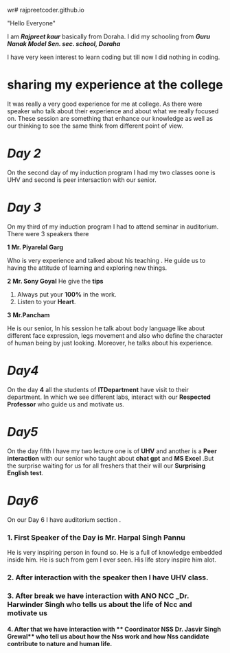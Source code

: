 wr# rajpreetcoder.github.io


"Hello Everyone"

I am _**Rajpreet kaur**_ basically from Doraha. I did my schooling from _**Guru Nanak Model Sen. sec. school, Doraha**_

I have very keen interest to learn coding but till now I did nothing in coding. 

# sharing my experience at the college

It was really a very good experience for me at college. As there were speaker who talk about their experience and about what we really focused on. These session are something that enhance our knowledge as well as our thinking to see the same think from different point of view. 

# _**Day 2**_

On the second day of my induction program  I had my two classes oone is UHV and second is peer intersaction with our senior. 

# _**Day 3**_

On my third of my induction program I had to attend seminar in auditorium. There were 3 speakers there 

 **1** **Mr. Piyarelal Garg**

Who is very experience and talked about his teaching . He guide us to having the attitude of learning and exploring new things. 

 **2** **Mr. Sony Goyal**
He give the **tips** 
1. Always put your **100%** in the work.
2. Listen to your **Heart**.
 
 **3** **Mr.Pancham**

He is our senior, In his session he talk about body language like about different face expression, legs movement and also who define the character of human being by just looking. Moreover, he talks about his experience. 

# _**Day4**_

On the day **4** all the students of **ITDepartment** have visit to their department. In which we see different labs, interact with our **Respected Professor** who guide us and motivate us. 

# _**Day5**_

On the day fifth I have my two lecture one is of **UHV** and another is a **Peer interaction** with our senior who taught about **chat gpt** and **MS Excel** .But  the surprise waiting for us for all freshers that their will our **Surprising English test**.

# _**Day6**_
On our  Day 6
I have auditorium section . 
 ### 1. First Speaker of the Day is Mr. Harpal Singh Pannu
 He is very inspiring person in found so. He is a full of knowledge embedded inside him. He is such from gem I ever seen. 
 His life story inspire him alot. 
 
### 2. After  interaction with the speaker then I have **UHV** class. 

### 3. After break we have interaction with **ANO NCC _Dr. Harwinder Singh** who tells us about the life of Ncc and motivate us 

#### 4. After that we have interaction with ** Coordinator NSS Dr. Jasvir Singh Grewal** who tell us about how the Nss work and how Nss candidate contribute to nature and human life. 



